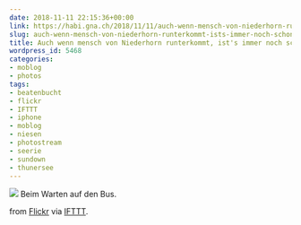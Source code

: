 ```yaml
---
date: 2018-11-11 22:15:36+00:00
link: https://habi.gna.ch/2018/11/11/auch-wenn-mensch-von-niederhorn-runterkommt-ists-immer-noch-schon/
slug: auch-wenn-mensch-von-niederhorn-runterkommt-ists-immer-noch-schon
title: Auch wenn mensch von Niederhorn runterkommt, ist's immer noch schön.
wordpress_id: 5468
categories:
- moblog
- photos
tags:
- beatenbucht
- flickr
- IFTTT
- iphone
- moblog
- niesen
- photostream
- seerie
- sundown
- thunersee
---
```


![](https://static.flickr.com/4880/31961970498_b8bc1e3261_b.jpg)
Beim Warten auf den Bus.

from [Flickr](https://flic.kr/p/QGnshS) via [IFTTT](https://ifttt.com/?ref=da&site=wordpress).
